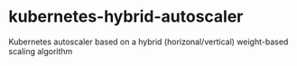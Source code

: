 # kubernetes-hybrid-autoscaler
Kubernetes autoscaler based on a hybrid (horizonal/vertical) weight-based scaling algorithm
